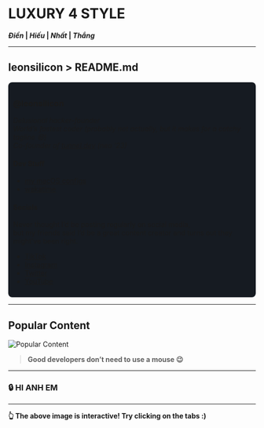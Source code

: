 # LUXURY 4 STYLE
**_Điền_ | _Hiếu_ | _Nhất_ | _Thắng_**

---

## leonsilicon > README.md

<div style="background-color:#161B22; padding:10px; border-radius:8px;">

### @leonsilicon  
*Delusional hacker-founder*  
*World’s fastest coder (probably not actually, but it makes for a catchy tagline 😄)*  
*Co-founder of [tunnel.dev](#) (neo ‘23)*  

#### **Dev Stuff**  
- [my macOS configs](#)  
- [wakatime](#)

#### **Socials**  
Never thought I’d be posting regularly on social media,  
but my friends said I’d be a great content creator and turns out they might’ve been right.  
- [TikTok](#)  
- [Instagram](#)  
- [Twitter](#)  
- [YouTube](#)

</div>  

---

## Popular Content  
![Popular Content](https://via.placeholder.com/400 "Good developers don't need to use a mouse")

> **Good developers don’t need to use a mouse 😉**

---

### 🔒 HI ANH EM  
---

**👆 The above image is interactive! Try clicking on the tabs :)**
